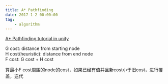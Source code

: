 ```yaml
---
title: A* Pathfinding
date: 2017-1-2 00:00:00
tag: 
    - algorithm
---
```

[A* Pathfinding tutorial in unity](https://www.youtube.com/watch?v=-L-WgKMFuhE&list=PLFt_AvWsXl0cq5Umv3pMC9SPnKjfp9eGW)

G cost: distance from starting node  
H cost(heuristic): distance from end node  
F cost: G cost + H cost  

算最小F cost周围的node的cost，如果已经有值并且新cost小于旧cost，进行覆盖，迭代  